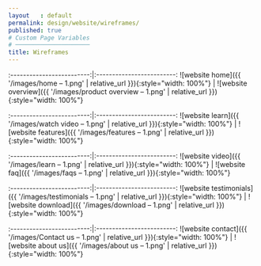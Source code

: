 ```yaml
---
layout   : default
permalink: design/website/wireframes/
published: true
# Custom Page Variables
# ─────────────────────
title: Wireframes
---
```


:-------------------------:|:-------------------------:
![website home]({{ '/images/home – 1.png' | relative_url }}){:style="width: 100%"} | ![website overview]({{ '/images/product overview – 1.png' | relative_url }}){:style="width: 100%"}


:-------------------------:|:-------------------------:
![website learn]({{ '/images/watch video – 1.png' | relative_url }}){:style="width: 100%"} | ![website features]({{ '/images/features – 1.png' | relative_url }}){:style="width: 100%"}


:-------------------------:|:-------------------------:
![website video]({{ '/images/learn – 1.png' | relative_url }}){:style="width: 100%"} | ![website faq]({{ '/images/faqs – 1.png' | relative_url }}){:style="width: 100%"}



:-------------------------:|:-------------------------:
![website testimonials]({{ '/images/testimonials – 1.png' | relative_url }}){:style="width: 100%"} | ![website download]({{ '/images/download – 1.png' | relative_url }}){:style="width: 100%"}



:-------------------------:|:-------------------------:
![website contact]({{ '/images/Contact us – 1.png' | relative_url }}){:style="width: 100%"} | ![website about us]({{ '/images/about us – 1.png' | relative_url }}){:style="width: 100%"}




